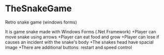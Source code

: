 # TheSnakeGame
Retro snake game (windows forms)

It is game snake made with Windows Forms (.Net Framework) 
 +Player can move snake using arrows
 +Player can eat food and grow
 +Player can lose if causes an incident with the snake's body
 +The snakes head have spacial image
 +There are additional buttons: restart and speed control

